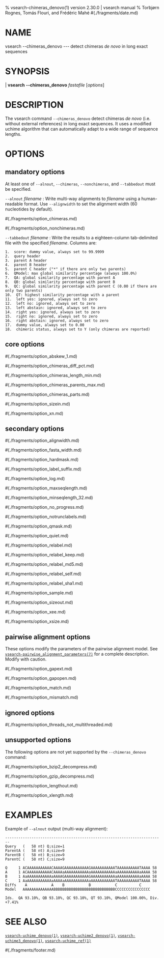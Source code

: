% vsearch-chimeras_denovo(1) version 2.30.0 | vsearch manual
% Torbjørn Rognes, Tomás Flouri, and Frédéric Mahé
#(./fragments/date.md)

# NAME

vsearch \-\-chimeras_denovo --- detect chimeras *de novo* in long exact sequences


# SYNOPSIS

| **vsearch** **\-\-chimeras_denovo** _fastafile_ \[_options_]


# DESCRIPTION

The vsearch command `--chimeras_denovo` detect chimeras *de novo*
(i.e. without external references) in long exact sequences. It uses a
modified uchime algorithm that can automatically adapt to a wide range
of sequence lengths.


# OPTIONS

## mandatory options

At least one of `--alnout`, `--chimeras`, `--nonchimeras`, and
`--tabbedout` must be specified.

`--alnout` *filename*
: Write multi-way alignments to *filename* using a human-readable
  format. Use `--alignwidth` to set the alignment width (60
  nucleotides by default).

#(./fragments/option_chimeras.md)

#(./fragments/option_nonchimeras.md)

`--tabbedout` *filename*
: Write the results to a eighteen-column tab-delimited file with the
  specified *filename*. Columns are:

    1.  score: dummy value, always set to 99.9999
    2.  query header
    3.  parent A header
    4.  parent B header
    5.  parent C header ("*" if there are only two parents)
    6.  QModel: max global similarity percentage (always 100.0%)
    7.  QA: global similarity percentage with parent A
    8.  QB: global similarity percentage with parent B
    9.  QC: global similarity percentage with parent C (0.00 if there are only two parents)
    10.  QT: highest similarity percentage with a parent
    11.  left yes: ignored, always set to zero
    12.  left no: ignored, always set to zero
    13.  left abstain: ignored, always set to zero
    14.  right yes: ignored, always set to zero
    15.  right no: ignored, always set to zero
    16.  right abstain: ignored, always set to zero
    17.  dummy value, always set to 0.00
    18.  chimeric status, always set to Y (only chimeras are reported)


## core options

#(./fragments/option_abskew_1.md)

#(./fragments/option_chimeras_diff_pct.md)

#(./fragments/option_chimeras_length_min.md)

#(./fragments/option_chimeras_parents_max.md)

#(./fragments/option_chimeras_parts.md)

#(./fragments/option_sizein.md)

#(./fragments/option_xn.md)


## secondary options

#(./fragments/option_alignwidth.md)

#(./fragments/option_fasta_width.md)

#(./fragments/option_hardmask.md)

#(./fragments/option_label_suffix.md)

#(./fragments/option_log.md)

#(./fragments/option_maxseqlength.md)

#(./fragments/option_minseqlength_32.md)

#(./fragments/option_no_progress.md)

#(./fragments/option_notrunclabels.md)

#(./fragments/option_qmask.md)

#(./fragments/option_quiet.md)

#(./fragments/option_relabel.md)

#(./fragments/option_relabel_keep.md)

#(./fragments/option_relabel_md5.md)

#(./fragments/option_relabel_self.md)

#(./fragments/option_relabel_sha1.md)

#(./fragments/option_sample.md)

#(./fragments/option_sizeout.md)

#(./fragments/option_xee.md)

#(./fragments/option_xsize.md)


## pairwise alignment options

These options modify the parameters of the pairwise alignment
model. See
[`vsearch-pairwise_alignment_parameters(7)`](./misc/vsearch-pairwise_alignment_parameters.7.md)
for a complete description. Modify with caution.

#(./fragments/option_gapext.md)

#(./fragments/option_gapopen.md)

#(./fragments/option_match.md)

#(./fragments/option_mismatch.md)


## ignored options

#(./fragments/option_threads_not_multithreaded.md)


## unsupported options

The following options are not yet supported by the `--chimeras_denovo`
command:

#(./fragments/option_bzip2_decompress.md)

#(./fragments/option_gzip_decompress.md)

#(./fragments/option_lengthout.md)

#(./fragments/option_xlength.md)


# EXAMPLES

Example of `--alnout` output (multi-way alignment):

```text
------------------------------------------------------------------------
Query   (   58 nt) Q;size=1
ParentA (   58 nt) A;size=9
ParentB (   58 nt) B;size=9
ParentC (   58 nt) C;size=9

Q     1 ACAAAAAAAAAAACAAAAGAAAAAAAAAAAGAAAAAAAAAAATAAAAAAAAAATAAAA 58
A     1 ACAAAAAAAAAAACAAAAaAAAAAAAAAAAaAAAAAAAAAAAaAAAAAAAAAAaAAAA 58
B     1 AaAAAAAAAAAAAaAAAAGAAAAAAAAAAAGAAAAAAAAAAAaAAAAAAAAAAaAAAA 58
C     1 AaAAAAAAAAAAAaAAAAaAAAAAAAAAAAaAAAAAAAAAAATAAAAAAAAAATAAAA 58
Diffs    A           A    B           B           C          C
Model   AAAAAAAAAAAAAABBBBBBBBBBBBBBBBBBBBBBBBBBBBCCCCCCCCCCCCCCCC

Ids.  QA 93.10%, QB 93.10%, QC 93.10%, QT 93.10%, QModel 100.00%, Div. +7.41%
```


# SEE ALSO

[`vsearch-uchime_denovo(1)`](./commands/vsearch-uchime_denovo.1.md),
[`vsearch-uchime2_denovo(1)`](../formats/vsearch-uchime2_denovo.1.md),
[`vsearch-uchime3_denovo(1)`](../formats/vsearch-uchime3_denovo.1.md),
[`vsearch-uchime_ref(1)`](../formats/vsearch-uchime_ref.1.md)


#(./fragments/footer.md)
